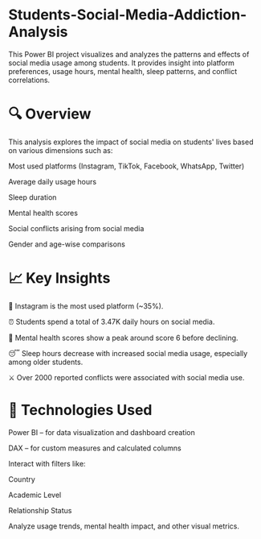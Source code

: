 # Students-Social-Media-Addiction-Analysis

This Power BI project visualizes and analyzes the patterns and effects of social media usage among students. It provides insight into platform preferences, usage hours, mental health, sleep patterns, and conflict correlations.

# 🔍 Overview
This analysis explores the impact of social media on students' lives based on various dimensions such as:

Most used platforms (Instagram, TikTok, Facebook, WhatsApp, Twitter)

Average daily usage hours

Sleep duration

Mental health scores

Social conflicts arising from social media

Gender and age-wise comparisons

# 📈 Key Insights
📱 Instagram is the most used platform (~35%).

⏰ Students spend a total of 3.47K daily hours on social media.

🧠 Mental health scores show a peak around score 6 before declining.

😴 Sleep hours decrease with increased social media usage, especially among older students.

⚔️ Over 2000 reported conflicts were associated with social media use.

# 🧠 Technologies Used
Power BI – for data visualization and dashboard creation

DAX – for custom measures and calculated columns

Interact with filters like:

Country

Academic Level

Relationship Status

Analyze usage trends, mental health impact, and other visual metrics.

